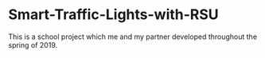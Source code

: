 # Smart-Traffic-Lights-with-RSU
This is a school project which me and my partner developed throughout the spring of 2019.
